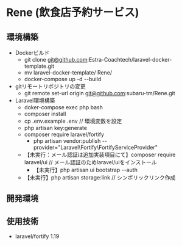 # Rene (飲食店予約サービス)

## 環境構築
- Dockerビルド
  - git clone git@github.com:Estra-Coachtech/laravel-docker-template.git
  - mv laravel-docker-template/ Rene/
  - docker-compose up -d --build
- gitリモートリポジトリの変更
  - git remote set-url origin git@github.com:subaru-tm/Rene.git
- Laravel環境構築
  - doker-compose exec php bash
  - composer install
  - cp .env.example .env  // 環境変数を設定
  - php artisan key:generate
  - composer require laravel/fortify
    - php artisan vendor:publish --provider="Laravel\Fortify\FortifyServiceProvider"
  - 【未実行：メール認証は追加実装項目にて】composer require laravel/ui // メール認証のためlaravel/uiをインストール
    - 【未実行】php artisan ui bootstrap --auth
  - 【未実行】php artisan storage:link  // シンボリックリンク作成
## 開発環境

## 使用技術
- laravel/fortify 1.19
